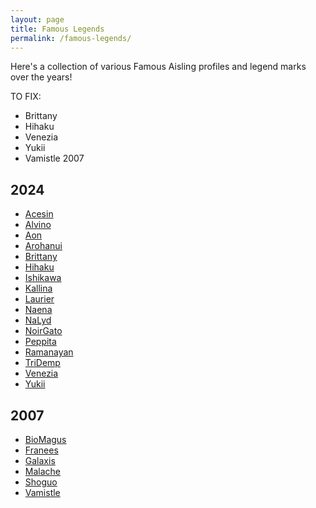 ```yaml
---
layout: page
title: Famous Legends
permalink: /famous-legends/
---
```


Here's a collection of various Famous Aisling profiles and legend marks over the years!

TO FIX:
- Brittany
- Hihaku
- Venezia
- Yukii
- Vamistle 2007

## 2024

- [Acesin](/assets/img/famous-legends/acesin-2024.png)
- [Alvino](/assets/img/famous-legends/alvino-2024.png)
- [Aon](/assets/img/famous-legends/aon-2024.png)
- [Arohanui](/assets/img/famous-legends/arohanui-2024.png)
- [Brittany](/assets/img/famous-legends/brittany-2024.png)
- [Hihaku](/assets/img/famous-legends/hihaku-2024.png)
- [Ishikawa](/assets/img/famous-legends/ishikawa-2024.png)
- [Kallina](/assets/img/famous-legends/kallina-2024.png)
- [Laurier](/assets/img/famous-legends/laurier-2024.png)
- [Naena](/assets/img/famous-legends/naena-2024.png)
- [NaLyd](/assets/img/famous-legends/nalyd-2024.png)
- [NoirGato](/assets/img/famous-legends/noirgato-2024.png)
- [Peppita](/assets/img/famous-legends/peppita-2024.png)
- [Ramanayan](/assets/img/famous-legends/ramanayan-2024.png)
- [TriDemp](/assets/img/famous-legends/tridemp-2024.png)
- [Venezia](/assets/img/famous-legends/venezia-2024.png)
- [Yukii](/assets/img/famous-legends/yukii-2024.png)


## 2007

- [BioMagus](/assets/img/famous-legends/biomagus-2007.png)
- [Franees](/assets/img/famous-legends/franees-2007.png)
- [Galaxis](/assets/img/famous-legends/galaxis-2007.png)
- [Malache](/assets/img/famous-legends/malache-2007.png)
- [Shoguo](/assets/img/famous-legends/shoguo-2007.png)
- [Vamistle](/assets/img/famous-legends/vamistle-2007.png)
